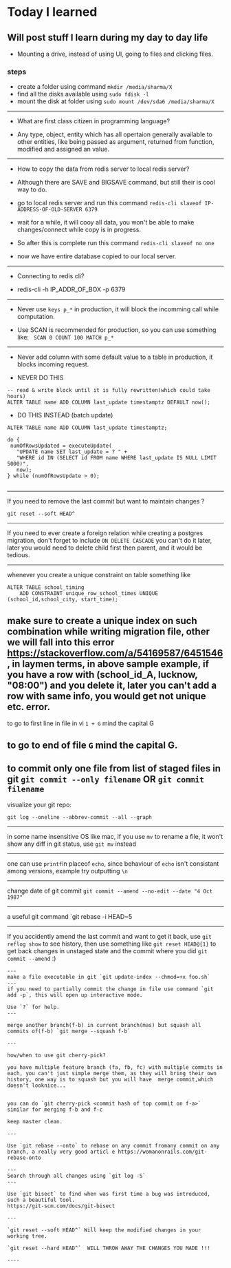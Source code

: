 # Today I learned 

## Will post stuff I learn during my day to day life

- Mounting a drive, instead of using UI, going to files and clicking files.

### steps

- create a folder using command `mkdir /media/sharma/X`
- find all the disks available using `sudo fdisk -l`
- mount the disk at folder using `sudo mount /dev/sda6 /media/sharma/X`

---

- What are first class citizen in programming language?

- Any type, object, entity which has all opertaion generally available to other entities, like being passed as argument, returned from function, modified and assigned an value.

---

- How to copy the data from redis server to local redis server?

- Although there are SAVE and BIGSAVE command, but still their is cool way to do.
- go to local redis server and run this command `redis-cli slaveof IP-ADDRESS-OF-OLD-SERVER 6379`
- wait for a while, it will cooy all data, you won't be able to make changes/connect while copy is in progress.
- So after this is complete run this command `redis-cli slaveof no one`
- now we have entire database copied to our local server.

---

- Connecting to redis cli?

- redis-cli -h IP_ADDR_OF_BOX -p 6379

---

- Never use `keys p_*` in production, it will block the incomming call while computation.

- Use SCAN is recommended for production, so you can use something like:  
  `SCAN 0 COUNT 100 MATCH p_*`

---

- Never add column with some default value to a table in production, it blocks incoming request.

- NEVER DO THIS

```
-- read & write block until it is fully rewritten(which could take hours)
ALTER TABLE name ADD COLUMN last_update timestamptz DEFAULT now();

```

- DO THIS INSTEAD (batch update)

```
ALTER TABLE name ADD COLUMN last_update timestamptz;

do {
 numOfRowsUpdated = executeUpdate(
   "UPDATE name SET last_update = ? " +
   "WHERE id IN (SELECT id FROM name WHERE last_update IS NULL LIMIT 5000)",
   now);
} while (numOfRowsUpdate > 0);


```

---
If you need to remove the last commit but want to maintain changes ?
```
git reset --soft HEAD^
```
---

If you need to ever create a foreign relation while creating a postgres migration, don't forget to include `ON DELETE CASCADE` you can't do it later, later you would need to delete child first then parent, and it would be tedious.

---

whenever you create a unique constraint on table something like 

```
ALTER TABLE school_timing
    ADD CONSTRAINT unique_row_school_times UNIQUE (school_id,school_city, start_time);
```
make sure to create a unique index on such combination while writing migration file, other we will fall into this error https://stackoverflow.com/a/54169587/6451546, in laymen terms, in above sample example, if you have a row with (school_id_A, lucknow, "08:00") and you delete it, later you can't add a row with same info, you would get not unique etc. error.
---

to go to first line in file in vi `1 + G` mind the capital G

to go to end of file  `G` mind the capital G.
---

to commit only one file from list of staged files in git
`git commit --only filename` OR `git commit filename`
---
visualize your git repo:

`git log --oneline --abbrev-commit --all --graph`

---

in some name insensitive OS like mac, if you use `mv` to rename a file, it won't show any diff in git status, use `git mv` instead

---

one can use `printf`in placeof `echo`, since behaviour of `echo` isn't consistant among versions, example try outputting `\n`

---

change date of git commit `git commit --amend --no-edit --date "4 Oct 1987"`

---

a useful git command `git rebase -i HEAD~5

---

If you accidently amend the last commit and want to get it back, use `git reflog show` to see history, then use something like `git reset HEAD@{1}` to get back changes in unstaged state and the commit where you did `git commit --amend` :)

```
---
make a file executable in git `git update-index --chmod=+x foo.sh`
---
if you need to partially commit the change in file use command `git add -p`, this will open up interactive mode.

Use `?` for help.
---

merge another branch(f-b) in current branch(mas) but squash all commits of(f-b) `git merge --squash f-b`

---

how/when to use git cherry-pick?

you have multiple feature branch (fa, fb, fc) with multiple commits in each, you can't just simple merge them, as they will bring their own history, one way is to squash but you will have  merge commit,which doesn't looknice...


you can do `git cherry-pick <commit hash of top commit on f-a>` similar for merging f-b and f-c

keep master clean.

---

Use `git rebase --onto` to rebase on any commit fromany commit on any branch, a really very good articl e https://womanonrails.com/git-rebase-onto

---
Search through all changes using `git log -S`
---

Use `git bisect` to find when was first time a bug was introduced, such a beautiful tool.
https://git-scm.com/docs/git-bisect

---

`git reset --soft HEAD^` Will keep the modified changes in your working tree.

`git reset --hard HEAD^`  WILL THROW AWAY THE CHANGES YOU MADE !!!

----

